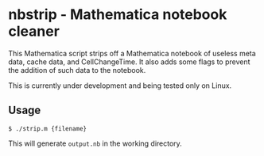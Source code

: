 
nbstrip - Mathematica notebook cleaner
======================================

This Mathematica script strips off a Mathematica notebook of useless meta data,
cache data, and CellChangeTime. It also adds some flags to prevent the addition
of such data to the notebook.

This is currently under development and being tested only on Linux.

Usage
-----
    $ ./strip.m {filename}

This will generate `output.nb` in the working directory.

